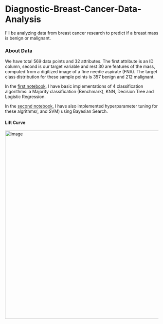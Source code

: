 # Diagnostic-Breast-Cancer-Data-Analysis

I'll be analyzing data from breast cancer research to predict if a breast mass is benign or malignant. 

### About Data
We have total 569 data points and 32 attributes. 
The first attribute is an ID column, second is our target variable and rest 30 are features of the mass, computed from a digitized image of a fine needle aspirate (FNA). 
The target class distribution for these sample points is 357 benign and 212 malignant.

In the [first notebook](https://github.com/additanwar/Breast-Cancer-WDBC-Data-Analysis/blob/main/WDBC_Data_Analysis_1.ipynb), I have basic implementations of 4 classification algorithms: a Majority classification (Benchmark), KNN, Decision Tree and Logistic Regression.

In the [second notebook](https://github.com/additanwar/Breast-Cancer-WDBC-Data-Analysis/blob/main/WDBC_Data_Analysis_2.ipynb), I have also implemented hyperparameter tuning for these algrithms(, and SVM) using Bayesian Search.

#### Lift Curve
<img width="617" alt="image" src="https://github.com/additanwar/Breast-Cancer-WDBC-Data-Analysis/assets/85642859/dba2578f-8bc7-4ae2-a92a-cb773f6d296a">
